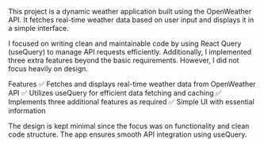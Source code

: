 This project is a dynamic weather application built using the OpenWeather API. It fetches real-time weather data based on user input and displays it in a simple interface.

I focused on writing clean and maintainable code by using React Query (useQuery) to manage API requests efficiently. Additionally, I implemented three extra features beyond the basic requirements. However, I did not focus heavily on design.

Features
✅ Fetches and displays real-time weather data from OpenWeather API
✅ Utilizes useQuery for efficient data fetching and caching
✅ Implements three additional features as required
✅ Simple UI with essential information

The design is kept minimal since the focus was on functionality and clean code structure.
The app ensures smooth API integration using useQuery.
